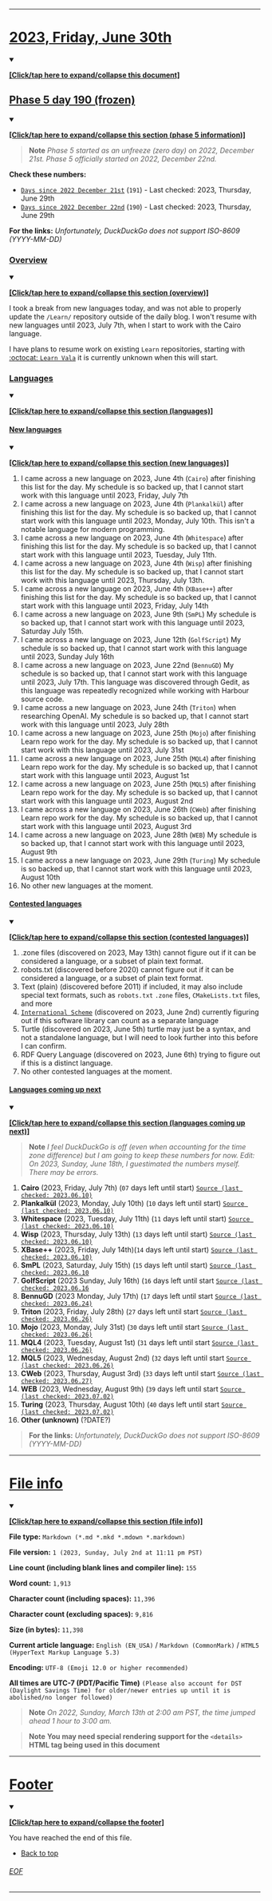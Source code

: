 	
***

# [2023, Friday, June 30th](#2023-Friday-June-30th)

<details open><summary><p lang="en"><b><u>[Click/tap here to expand/collapse this document]</u></b></p></summary>

## [Phase 5 day 190 (frozen)](#Phase-5-day-190-frozen)

<details open><summary><p lang="en"><b><u>[Click/tap here to expand/collapse this section (phase 5 information)]</u></b></p></summary>

> **Note** _Phase 5 started as an unfreeze (zero day) on 2022, December 21st. Phase 5 officially started on 2022, December 22nd._

**Check these numbers:**

- [`Days since 2022 December 21st`](https://duckduckgo.com/?q=days+since+december+21st+2022&t=ffab&ia=answer) (`191`) - Last checked: 2023, Thursday, June 29th
- [`Days since 2022 December 22nd`](https://duckduckgo.com/?q=days+since+december+22nd+2022&t=ffab&ia=answer) (`190`) - Last checked: 2023, Thursday, June 29th

**For the links:** _Unfortunately, DuckDuckGo does not support ISO-8609 (YYYY-MM-DD)_

</details>

### [Overview](#Overview)

<details open><summary><p lang="en"><b><u>[Click/tap here to expand/collapse this section (overview)]</u></b></p></summary>

I took a break from new languages today, and was not able to properly update the `/Learn/` repository outside of the daily blog. I won't resume with new languages until 2023, July 7th, when I start to work with the Cairo language.

I have plans to resume work on existing `Learn` repositories, starting with [:octocat: `Learn Vala`](https://github.com/seanpm2001/Learn-Vala/) it is currently unknown when this will start.

</details>

### [Languages](#Languages)

<details open><summary><p lang="en"><b><u>[Click/tap here to expand/collapse this section (languages)]</u></b></p></summary>

#### [New languages](#New-languages)

<details open><summary><p lang="en"><b><u>[Click/tap here to expand/collapse this section (new languages)]</u></b></p></summary>

1. I came across a new language on 2023, June 4th (`Cairo`) after finishing this list for the day. My schedule is so backed up, that I cannot start work with this language until 2023, Friday, July 7th
2. I came across a new language on 2023, June 4th (`Plankalkül`) after finishing this list for the day. My schedule is so backed up, that I cannot start work with this language until 2023, Monday, July 10th. This isn't a notable language for modern programming.
3. I came across a new language on 2023, June 4th (`Whitespace`) after finishing this list for the day. My schedule is so backed up, that I cannot start work with this language until 2023, Tuesday, July 11th.
4. I came across a new language on 2023, June 4th (`Wisp`) after finishing this list for the day. My schedule is so backed up, that I cannot start work with this language until 2023, Thursday, July 13th.
5. I came across a new language on 2023, June 4th (`XBase++`) after finishing this list for the day. My schedule is so backed up, that I cannot start work with this language until 2023, Friday, July 14th
6. I came across a new language on 2023, June 9th (`SmPL`) My schedule is so backed up, that I cannot start work with this language until 2023, Saturday July 15th.
7. I came across a new language on 2023, June 12th (`GolfScript`) My schedule is so backed up, that I cannot start work with this language until 2023, Sunday July 16th
8. I came across a new language on 2023, June 22nd (`BennuGD`) My schedule is so backed up, that I cannot start work with this language until 2023, July 17th. This language was discovered through Gedit, as this language was repeatedly recognized while working with Harbour source code.
9. I came across a new language on 2023, June 24th (`Triton`) when researching OpenAI. My schedule is so backed up, that I cannot start work with this language until 2023, July 28th
10. I came across a new language on 2023, June 25th (`Mojo`) after finishing Learn repo work for the day. My schedule is so backed up, that I cannot start work with this language until 2023, July 31st
11. I came across a new language on 2023, June 25th (`MQL4`) after finishing Learn repo work for the day. My schedule is so backed up, that I cannot start work with this language until 2023, August 1st
12. I came across a new language on 2023, June 25th (`MQL5`) after finishing Learn repo work for the day. My schedule is so backed up, that I cannot start work with this language until 2023, August 2nd
13. I came across a new language on 2023, June 26th (`CWeb`) after finishing Learn repo work for the day. My schedule is so backed up, that I cannot start work with this language until 2023, August 3rd
14. I came across a new language on 2023, June 28th (`WEB`) My schedule is so backed up, that I cannot start work with this language until 2023, August 9th
15. I came across a new language on 2023, June 29th (`Turing`) My schedule is so backed up, that I cannot start work with this language until 2023, August 10th
16. No other new languages at the moment.

</details> <!-- End: New languages !-->

#### [Contested languages](#Contested-languages)

<details open><summary><p lang="en"><b><u>[Click/tap here to expand/collapse this section (contested languages)]</u></b></p></summary>

1. .zone files (discovered on 2023, May 13th) cannot figure out if it can be considered a language, or a subset of plain text format.
2. robots.txt (discovered before 2020) cannot figure out if it can be considered a language, or a subset of plain text format.
3. Text (plain) (discovered before 2011) if included, it may also include special text formats, such as `robots.txt` `.zone` files, `CMakeLists.txt` files, and more
4. [`International Scheme`](https://github.com/metaphorm/international-scheme/) (discovered on 2023, June 2nd) currently figuring out if this software library can count as a separate language
5. Turtle (discovered on 2023, June 5th) turtle may just be a syntax, and not a standalone language, but I will need to look further into this before I can confirm.
6. RDF Query Language (discovered on 2023, June 6th) trying to figure out if this is a distinct language.
7. No other contested languages at the moment.

</details> <!-- End: Contested languages !-->

#### [Languages coming up next](#Languages-coming-up-next)

<details open><summary><p lang="en"><b><u>[Click/tap here to expand/collapse this section (languages coming up next)]</u></b></p></summary>

> **Note** _I feel DuckDuckGo is off (even when accounting for the time zone difference) but I am going to keep these numbers for now. Edit: On 2023, Sunday, June 18th, I guestimated the numbers myself. There may be errors._

1. **Cairo** (2023, Friday, July 7th) (`07` days left until start) [`Source (last checked: 2023.06.10)`](https://duckduckgo.com/?t=ffab&q=days+until+july+7th+2023&ia=answer)
2. **Plankalkül** (2023, Monday, July 10th) (`10` days left until start) [`Source (last checked: 2023.06.10)`](https://duckduckgo.com/?q=days+until+july+10th+2023&t=ffab&ia=answer)
3. **Whitespace** (2023, Tuesday, July 11th) (`11` days left until start) [`Source (last checked: 2023.06.10)`](https://duckduckgo.com/?q=days+until+july+11th+2023&t=ffab&ia=answer)
4. **Wisp** (2023, Thursday, July 13th) (`13` days left until start) [`Source (last checked: 2023.06.10)`](https://duckduckgo.com/?q=days+until+july+13th+2023&t=ffab&ia=answer)
5. **XBase++** (2023, Friday, July 14th)(`14` days left until start) [`Source (last checked: 2023.06.10)`](https://duckduckgo.com/?q=days+until+july+14th+2023&t=ffab&ia=answer)
6. **SmPL** (2023, Saturday, July 15th) (`15` days left until start) [`Source (last checked: 2023.06.10`](https://duckduckgo.com/?q=days+until+july+15th+2023&t=ffab&ia=answer)
7. **GolfScript** (2023 Sunday, July 16th) (`16` days left until start [`Source (last checked: 2023.06.16`](https://duckduckgo.com/?q=days+until+july+16th+2023&t=ffab&ia=answer)
8. **BennuGD** (2023 Monday, July 17th) (`17` days left until start [`Source (last checked: 2023.06.24)`](https://duckduckgo.com/?q=days+until+july+17th+2023&t=ffab&ia=answer)
9. **Triton** (2023, Friday, July 28th) (`27` days left until start [`Source (last checked: 2023.06.26)`](https://duckduckgo.com/?q=days+until+july+28th+2023&t=ffab&ia=answer)
10. **Mojo** (2023, Monday, July 31st) (`30` days left until start [`Source (last checked: 2023.06.26)`](https://duckduckgo.com/?q=days+until+july+31st+2023&t=ffab&ia=answer)
11. **MQL4** (2023, Tuesday, August 1st) (`31` days left until start [`Source (last checked: 2023.06.26)`](https://duckduckgo.com/?q=days+until+august-1st+2023&t=ffab&ia=answer)
12. **MQL5** (2023, Wednesday, August 2nd) (`32` days left until start [`Source (last checked: 2023.06.26)`](https://duckduckgo.com/?q=days+until+august-2nd+2023&t=ffab&ia=answer)
13. **CWeb** (2023, Thursday, August 3rd) (`33` days left until start [`Source (last checked: 2023.06.27)`](https://duckduckgo.com/?q=days+until+august-3rd+2023&t=ffab&ia=answer)
14. **WEB**  (2023, Wednesday, August 9th) (`39` days left until start [`Source (last checked: 2023.07.02)`](https://duckduckgo.com/?q=days+until+august-9th+2023&t=ffab&ia=answer)
15. **Turing** (2023, Thursday, August 10th) (`40` days left until start [`Source (last checked: 2023.07.02)`](https://duckduckgo.com/?q=days+until+august-9th+2023&t=ffab&ia=answer)
16. **Other (unknown)** (?DATE?)

> **For the links:** _Unfortunately, DuckDuckGo does not support ISO-8609 (YYYY-MM-DD)_

</details> <!-- End: Languages coming up next !-->

<!-- Today wasn't planned to be a development day for new repositories. I am taking a temporary break from it to work on other projects. If I can gather more languages, I might start phase 4 (2022) earlier. <!-- Work is being done to get the [`Learn`](https://github.com/seanpm2001/Learn/) repository back up to date, as I couldn't keep up in the last 3 days of phase 3 of 2022. The current phase finished yesterday (2022, Tuesday, November 29th) new repositories are expected to start being created at an unknown time in 2022 December. !--> 

</details> <!-- End: languages !-->
<!-- This is the end of phase 4 (2022) of the acceleration project for `seanpm2001/Learn`. !-->

***

# [File info](#File-info)

<details open><summary><p lang="en"><b><u>[Click/tap here to expand/collapse this section (file info)]</u></b></p></summary>

**File type:** `Markdown (*.md *.mkd *.mdown *.markdown)`

**File version:** `1 (2023, Sunday, July 2nd at 11:11 pm PST)`

**Line count (including blank lines and compiler line):** `155`

**Word count:** `1,913`

**Character count (including spaces):** `11,396`

**Character count (excluding spaces):** `9,816`

**Size (in bytes):** `11,398`

**Current article language:** `English (EN_USA)` / `Markdown (CommonMark)` / `HTML5 (HyperText Markup Language 5.3)`

**Encoding:** `UTF-8 (Emoji 12.0 or higher recommended)`

**All times are UTC-7 (PDT/Pacific Time)** `(Please also account for DST (Daylight Savings Time) for older/newer entries up until it is abolished/no longer followed)`

> **Note** _On 2022, Sunday, March 13th at 2:00 am PST, the time jumped ahead 1 hour to 3:00 am._

> **Note** **You may need special rendering support for the `<details>` HTML tag being used in this document**

</details>

</details>

***

# [Footer](#Footer)

<details open><summary><p lang="en"><b><u>[Click/tap here to expand/collapse the footer]</u></b></p></summary>

You have reached the end of this file.

- [Back to top](#2023-Friday-June-30th)

</details>

###### [EOF](#EOF)

***
